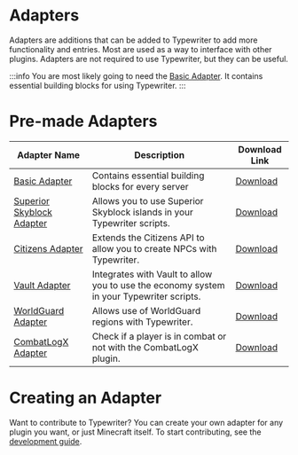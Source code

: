 # Adapters

Adapters are additions that can be added to Typewriter to add more functionality and entries. Most are used as a way to interface with other plugins. Adapters are not required to use Typewriter, but they can be useful.

:::info
You are most likely going to need the [Basic Adapter](../adapters/BasicAdapter). It contains essential building blocks for using Typewriter.
:::

# Pre-made Adapters

| Adapter Name                                                      | Description                                                                              | Download Link                                                |
| ----------------------------------------------------------------- | ---------------------------------------------------------------------------------------- | ------------------------------------------------------------ |
| [Basic Adapter](../adapters/BasicAdapter)                         | Contains essential building blocks for every server                                      | [Download](https://github.com/gabber235/TypeWriter/releases) |
| [Superior Skyblock Adapter](../adapters/SuperiorSkyblockAdapter/) | Allows you to use Superior Skyblock islands in your Typewriter scripts.                  | [Download](https://github.com/gabber235/TypeWriter/releases) |
| [Citizens Adapter](../adapters/CitizensAdapter/)                  | Extends the Citizens API to allow you to create NPCs with Typewriter.                    | [Download](https://github.com/gabber235/TypeWriter/releases) |
| [Vault Adapter](../adapters/VaultAdapter/)                        | Integrates with Vault to allow you to use the economy system in your Typewriter scripts. | [Download](https://github.com/gabber235/TypeWriter/releases) |
| [WorldGuard Adapter](../adapters/WorldGuardAdapter/)              | Allows use of WorldGuard regions with Typewriter.                                        | [Download](https://github.com/gabber235/TypeWriter/releases) |
| [CombatLogX Adapter](../adapters/CombatLogXAdapter/)              | Check if a player is in combat or not with the CombatLogX plugin.                        | [Download](https://github.com/gabber235/TypeWriter/releases) |

# Creating an Adapter

Want to contribute to Typewriter? You can create your own adapter for any plugin you want, or just Minecraft itself. To start contributing, see the [development guide](../develop/).
